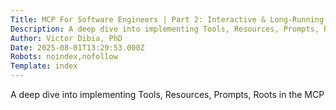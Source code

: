 ```yaml
---
Title: MCP For Software Engineers | Part 2: Interactive & Long-Running Tools (Progress streaming, User Input, Cancellation), Resources & Prompts
Description: A deep dive into implementing Tools, Resources, Prompts, Roots in the MCP...
Author: Victor Dibia, PhD
Date: 2025-08-01T13:29:53.000Z
Robots: noindex,nofollow
Template: index
---
```

A deep dive into implementing Tools, Resources, Prompts, Roots in the MCP